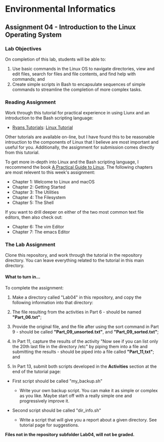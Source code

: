 # Environmental Informatics

## Assignment 04 - Introduction to the Linux Operating System

### Lab Objectives

On completion of this lab, students will be able to:
1. Use basic commands in the Linux OS to navigate directories, view and edit files, search for files and file contents, and find help with commands; and
2. Create simple scripts in Bash to encapsulate sequences of simple commands to streamline the completion of more complex tasks.

### Reading Assignment

Work through this tutorial for practical experience in using Liunx and an introduction to the Bash scripting language:

- [Ryans Tutorials](https://ryanstutorials.net/): [Linux Tutorial](https://ryanstutorials.net/linuxtutorial/)

Other tutorials are available on-line, but I have found this to be reasonable introuction to the components of Linux that I believe are most important and useful for you.  Additionally, the assignment for submission comes directly from this tutorial.
  
To get more in-depth into Linux and the Bash scripting language, I reccommend the book [A Practical Guide to Linux](https://learning.oreilly.com/library/view/practical-guide-to/9780134774626/).  The following chapters are most relevent to this week's assignment:

- Chapter 1: Welcome to Linux and macOS
- Chapter 2: Getting Started
- Chapter 3: The Utilities
- Chapter 4: The Filesystem
- Chapter 5: The Shell

If you want to drill deeper on either of the two most common text file editors, then also check out:

- Chapter 6: The vim Editor
- Chapter 7: The emacs Editor

### The Lab Assignment

Clone this repository, and work through the tutorial in the repository directory.  You can leave everything related to the tutorial in this main directory.
      
#### What to turn in...

To complete the assignment:

1. Make a directory called "Lab04" in this repository, and copy the following information into that directory:

2. The file resulting from the activities in Part 6 - should be named **"Part_06.txt"**;

3. Provide the original file, and the file after using the sort command in Part 9 - should be called **"Part_09_unsorted.txt"**, and **"Part_09_sorted.txt"**;

4. In Part 11, capture the results of the activity "Now see if you can list only the 20th last file in the directory /etc" by piping them into a file and submitting the results - should be piped into a file called **"Part_11,txt"**; and

5. In Part 13, submit both scripts developed in the **Activities** section at the end of the tutorial page:

  - First script should be called "my_backup.sh"
    - Write your own backup script. You can make it as simple or complex as you like. Maybe start off with a really simple one and progressively improve it.
    
  - Second script should be called "dir_info.sh"
    - Write a script that will give you a report about a given directory.  See tutorial page for suggestions.
    
**Files not in the repository subfolder Lab04, will not be graded.**


